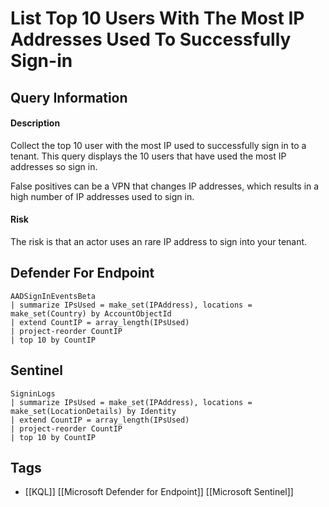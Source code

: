 # List Top 10 Users With The Most IP Addresses Used To Successfully Sign-in

## Query Information

#### Description
Collect the top 10 user with the most IP used to successfully sign in to a tenant. This query displays the 10 users that have used the most IP addresses so sign in.

False positives can be a VPN that changes IP addresses, which results in a high number of IP addresses used to sign in.
#### Risk
The risk is that an actor uses an rare IP address to sign into your tenant.
## Defender For Endpoint
```kusto
AADSignInEventsBeta
| summarize IPsUsed = make_set(IPAddress), locations = make_set(Country) by AccountObjectId
| extend CountIP = array_length(IPsUsed)
| project-reorder CountIP
| top 10 by CountIP
```
## Sentinel
```kusto
SigninLogs
| summarize IPsUsed = make_set(IPAddress), locations = make_set(LocationDetails) by Identity
| extend CountIP = array_length(IPsUsed)
| project-reorder CountIP
| top 10 by CountIP
```
## Tags
- [[KQL]] [[Microsoft Defender for Endpoint]] [[Microsoft Sentinel]]